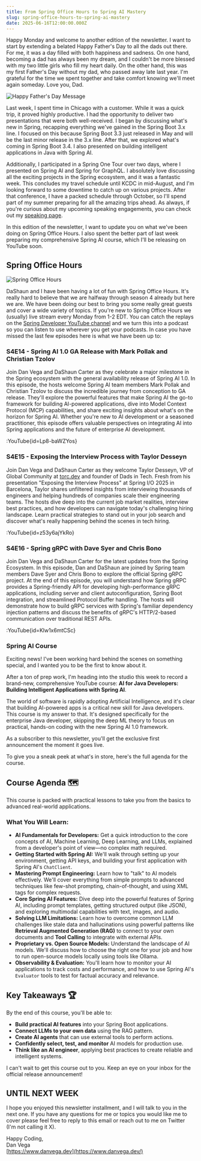 ```yaml
---
title: From Spring Office Hours to Spring AI Mastery
slug: spring-office-hours-to-spring-ai-mastery
date: 2025-06-16T12:00:00.000Z
---
```


Happy Monday and welcome to another edition of the newsletter. I want to start by extending a belated Happy Father's Day to all the dads out there. For me, it was a day filled with both happiness and sadness. On one hand, becoming a dad has always been my dream, and I couldn't be more blessed with my two little girls who fill my heart daily. On the other hand, this was my first Father's Day without my dad, who passed away late last year. I'm grateful for the time we spent together and take comfort knowing we'll meet again someday. Love you, Dad.

![Happy Father's Day Message](/images/newsletter/2025/06/16/happy-father-s-day-message-with-a-touching-tribute.png)

Last week, I spent time in Chicago with a customer. While it was a quick trip, it proved highly productive. I had the opportunity to deliver two presentations that were both well-received. I began by discussing what's new in Spring, recapping everything we've gained in the Spring Boot 3.x line. I focused on this because Spring Boot 3.3 just released in May and will be the last minor release in the 3.x line. After that, we explored what's coming in Spring Boot 3.4. I also presented on building intelligent applications in Java with Spring AI.

Additionally, I participated in a Spring One Tour over two days, where I presented on Spring AI and Spring for GraphQL. I absolutely love discussing all the exciting projects in the Spring ecosystem, and it was a fantastic week. This concludes my travel schedule until KCDC in mid-August, and I'm looking forward to some downtime to catch up on various projects. After that conference, I have a packed schedule through October, so I'll spend part of my summer preparing for all the amazing trips ahead. As always, if you're curious about my upcoming speaking engagements, you can check out my [speaking page](https://www.danvega.dev/speaking).

In this edition of the newsletter, I want to update you on what we've been doing on Spring Office Hours. I also spent the better part of last week preparing my comprehensive Spring AI course, which I'll be releasing on YouTube soon.

## Spring Office Hours

![Spring Office Hours](/images/newsletter/2025/06/16/streamyard-thumbnail_talking_heads.png)

DaShaun and I have been having a lot of fun with Spring Office Hours. It's really hard to believe that we are halfway through season 4 already but here we are. We have been doing our best to bring you some really great guests and cover a wide variety of topics. If you're new to Spring Office Hours we (usually) live stream every Monday from 1-2 EDT. You can catch the replays on the [Spring Developer YouTube channel](https://www.youtube.com/@SpringSourceDev) and we turn this into a podcast so you can listen to use wherever you get your podcasts. In case you have missed the last few episodes here is what we have been up to:

### S4E14 - Spring AI 1.0 GA Release with Mark Pollak and Christian Tzolov

Join Dan Vega and DaShaun Carter as they celebrate a major milestone in the Spring ecosystem with the general availability release of Spring AI 1.0. In this episode, the hosts welcome Spring AI team members Mark Pollak and Christian Tzolov to discuss the incredible journey from conception to GA release. They'll explore the powerful features that make Spring AI the go-to framework for building AI-powered applications, dive into Model Context Protocol (MCP) capabilities, and share exciting insights about what's on the horizon for Spring AI. Whether you're new to AI development or a seasoned practitioner, this episode offers valuable perspectives on integrating AI into Spring applications and the future of enterprise AI development.

:YouTube{id=Lp8-baWZYos}

### S4E15 - Exposing the Interview Process with Taylor Desseyn

Join Dan Vega and DaShaun Carter as they welcome Taylor Desseyn, VP of Global Community at [torc.dev](https://torc.dev) and founder of Dads in Tech. Fresh from his presentation "Exposing the Interview Process" at Spring I/O 2025 in Barcelona, Taylor shares unfiltered insights from interviewing thousands of engineers and helping hundreds of companies scale their engineering teams. The hosts dive deep into the current job market realities, interview best practices, and how developers can navigate today's challenging hiring landscape. Learn practical strategies to stand out in your job search and discover what's really happening behind the scenes in tech hiring.

:YouTube{id=z53y6ajYkRo}

### S4E16 - Spring gRPC with Dave Syer and Chris Bono

Join Dan Vega and DaShaun Carter for the latest updates from the Spring Ecosystem. In this episode, Dan and DaShaun are joined by Spring team members Dave Syer and Chris Bono to explore the official Spring gRPC project. At the end of this episode, you will understand how Spring gRPC provides a Spring-friendly API for developing high-performance gRPC applications, including server and client autoconfiguration, Spring Boot integration, and streamlined Protocol Buffer handling. The hosts will demonstrate how to build gRPC services with Spring's familiar dependency injection patterns and discuss the benefits of gRPC's HTTP/2-based communication over traditional REST APIs.

:YouTube{id=Klw1x6mtCSc}

### Spring AI Course

Exciting news! I've been working hard behind the scenes on something special, and I wanted you to be the first to know about it.

After a ton of prep work, I'm heading into the studio this week to record a brand-new, comprehensive YouTube course: **AI for Java Developers: Building Intelligent Applications with Spring AI**.

The world of software is rapidly adopting Artificial Intelligence, and it's clear that building AI-powered apps is a critical new skill for Java developers. This course is my answer to that. It's designed specifically for the enterprise Java developer, skipping the deep ML theory to focus on practical, hands-on coding with the new Spring AI 1.0 framework.

As a subscriber to this newsletter, you'll get the exclusive first announcement the moment it goes live.

To give you a sneak peek at what's in store, here's the full agenda for the course.

## Course Agenda 🗺️

This course is packed with practical lessons to take you from the basics to advanced real-world applications.

### What You Will Learn:

- **AI Fundamentals for Developers:** Get a quick introduction to the core concepts of AI, Machine Learning, Deep Learning, and LLMs, explained from a developer's point of view—no complex math required.
- **Getting Started with Spring AI:** We'll walk through setting up your environment, getting API keys, and building your first application with Spring AI's `ChatClient`.
- **Mastering Prompt Engineering:** Learn how to "talk" to AI models effectively. We'll cover everything from simple prompts to advanced techniques like few-shot prompting, chain-of-thought, and using XML tags for complex requests.
- **Core Spring AI Features:** Dive deep into the powerful features of Spring AI, including prompt templates, getting structured output (like JSON), and exploring multimodal capabilities with text, images, and audio.
- **Solving LLM Limitations:** Learn how to overcome common LLM challenges like stale data and hallucinations using powerful patterns like **Retrieval Augmented Generation (RAG)** to connect to your own documents and **Tool Calling** to integrate with external APIs.
- **Proprietary vs. Open Source Models:** Understand the landscape of AI models. We'll discuss how to choose the right one for your job and how to run open-source models locally using tools like Ollama.
- **Observability & Evaluation:** You'll learn how to monitor your AI applications to track costs and performance, and how to use Spring AI's `Evaluator` tools to test for factual accuracy and relevance.

## Key Takeaways 🏆

By the end of this course, you'll be able to:

- **Build practical AI features** into your Spring Boot applications.
- **Connect LLMs to your own data** using the RAG pattern.
- **Create AI agents** that can use external tools to perform actions.
- **Confidently select, test, and monitor** AI models for production use.
- **Think like an AI engineer**, applying best practices to create reliable and intelligent systems.

I can't wait to get this course out to you. Keep an eye on your inbox for the official release announcement!

## UNTIL NEXT WEEK

I hope you enjoyed this newsletter installment, and I will talk to you in the next one. If you have any questions for me or topics you would like me to cover please feel free to reply to this email or reach out to me on Twitter (I'm not calling it X).

Happy Coding,  
Dan Vega  
[https://www.danvega.dev](https://www.danvega.dev/)
